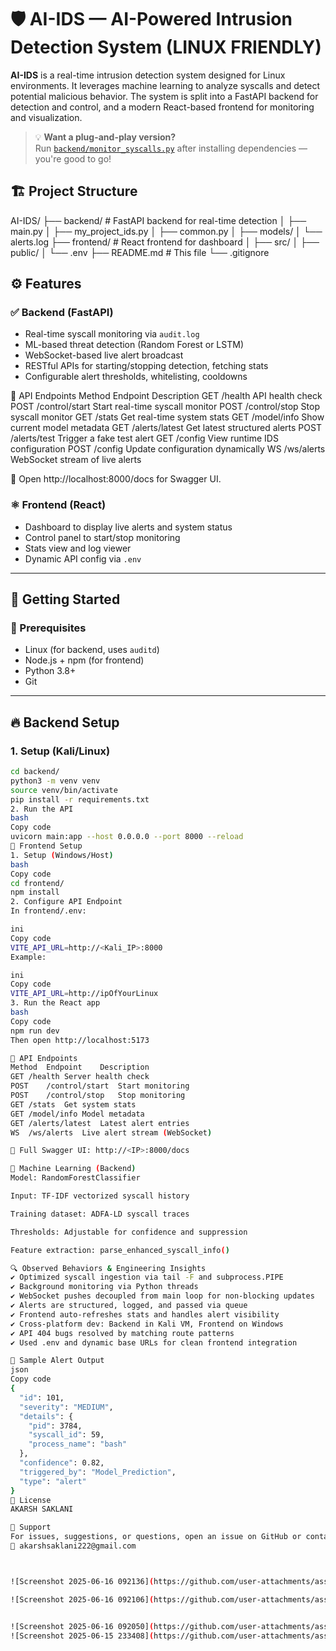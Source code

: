 # 🛡️ AI-IDS — AI-Powered Intrusion Detection System (LINUX FRIENDLY)

**AI-IDS** is a real-time intrusion detection system designed for Linux environments. It leverages machine learning to analyze syscalls and detect potential malicious behavior. The system is split into a FastAPI backend for detection and control, and a modern React-based frontend for monitoring and visualization.

> 💡 **Want a plug-and-play version?**  
> Run [`backend/monitor_syscalls.py`](backend/monitor_syscalls.py) after installing dependencies — you're good to go!

## 🏗️ Project Structure

AI-IDS/
├── backend/ # FastAPI backend for real-time detection
│ ├── main.py
│ ├── my_project_ids.py
│ ├── common.py
│ ├── models/
│ └── alerts.log
├── frontend/ # React frontend for dashboard
│ ├── src/
│ ├── public/
│ └── .env
├── README.md # This file
└── .gitignore


## ⚙️ Features

### ✅ Backend (FastAPI)
- Real-time syscall monitoring via `audit.log`
- ML-based threat detection (Random Forest or LSTM)
- WebSocket-based live alert broadcast
- RESTful APIs for starting/stopping detection, fetching stats
- Configurable alert thresholds, whitelisting, cooldowns

📡 API Endpoints
Method	Endpoint	Description
GET	/health	API health check
POST	/control/start	Start real-time syscall monitor
POST	/control/stop	Stop syscall monitor
GET	/stats	Get real-time system stats
GET	/model/info	Show current model metadata
GET	/alerts/latest	Get latest structured alerts
POST	/alerts/test	Trigger a fake test alert
GET	/config	View runtime IDS configuration
POST	/config	Update configuration dynamically
WS	/ws/alerts	WebSocket stream of live alerts

📘 Open http://localhost:8000/docs for Swagger UI.


### ⚛️ Frontend (React)
- Dashboard to display live alerts and system status
- Control panel to start/stop monitoring
- Stats view and log viewer
- Dynamic API config via `.env`

---

## 🚀 Getting Started

### 🔧 Prerequisites
- Linux (for backend, uses `auditd`)
- Node.js + npm (for frontend)
- Python 3.8+
- Git

---

## 🔥 Backend Setup

### 1. Setup (Kali/Linux)
```bash
cd backend/
python3 -m venv venv
source venv/bin/activate
pip install -r requirements.txt
2. Run the API
bash
Copy code
uvicorn main:app --host 0.0.0.0 --port 8000 --reload
🎨 Frontend Setup
1. Setup (Windows/Host)
bash
Copy code
cd frontend/
npm install
2. Configure API Endpoint
In frontend/.env:

ini
Copy code
VITE_API_URL=http://<Kali_IP>:8000
Example:

ini
Copy code
VITE_API_URL=http://ipOfYourLinux
3. Run the React app
bash
Copy code
npm run dev
Then open http://localhost:5173

📡 API Endpoints
Method	Endpoint	Description
GET	/health	Server health check
POST	/control/start	Start monitoring
POST	/control/stop	Stop monitoring
GET	/stats	Get system stats
GET	/model/info	Model metadata
GET	/alerts/latest	Latest alert entries
WS	/ws/alerts	Live alert stream (WebSocket)

📘 Full Swagger UI: http://<IP>:8000/docs

🧠 Machine Learning (Backend)
Model: RandomForestClassifier

Input: TF-IDF vectorized syscall history

Training dataset: ADFA-LD syscall traces

Thresholds: Adjustable for confidence and suppression

Feature extraction: parse_enhanced_syscall_info()

🔍 Observed Behaviors & Engineering Insights
✔️ Optimized syscall ingestion via tail -F and subprocess.PIPE
✔️ Background monitoring via Python threads
✔️ WebSocket pushes decoupled from main loop for non-blocking updates
✔️ Alerts are structured, logged, and passed via queue
✔️ Frontend auto-refreshes stats and handles alert visibility
✔️ Cross-platform dev: Backend in Kali VM, Frontend on Windows
✔️ API 404 bugs resolved by matching route patterns
✔️ Used .env and dynamic base URLs for clean frontend integration

📁 Sample Alert Output
json
Copy code
{
  "id": 101,
  "severity": "MEDIUM",
  "details": {
    "pid": 3784,
    "syscall_id": 59,
    "process_name": "bash"
  },
  "confidence": 0.82,
  "triggered_by": "Model_Prediction",
  "type": "alert"
}
📜 License
AKARSH SAKLANI

🙋 Support
For issues, suggestions, or questions, open an issue on GitHub or contact:
📧 akarshsaklani222@gmail.com



![Screenshot 2025-06-16 092136](https://github.com/user-attachments/assets/32651674-071d-4219-8d72-05a56b9a9c1c)

![Screenshot 2025-06-16 092106](https://github.com/user-attachments/assets/b97dcfc5-671a-49ed-aa4f-f09b37b6d2a2)


![Screenshot 2025-06-16 092050](https://github.com/user-attachments/assets/33264de3-fa53-4694-a10e-34fb0140876c)
![Screenshot 2025-06-15 233408](https://github.com/user-attachments/assets/6b1a0fd0-2760-400a-937c-5fe54e2d4ff2)




